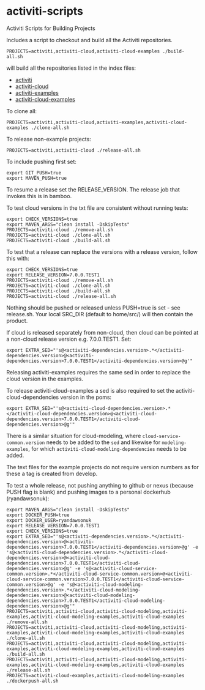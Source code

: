 # activiti-scripts
Activiti Scripts for Building Projects

Includes a script to checkout and build all the Activiti repositories.

    PROJECTS=activiti,activiti-cloud,activiti-cloud-examples ./build-all.sh

will build all the repositories listed in the index files:

* [activiti](./repos-activiti.txt)
* [activiti-cloud](./repos-activiti-cloud.txt)
* [activiti-examples](./repos-activiti-examples.txt)
* [activiti-cloud-examples](./repos-activiti-cloud-examples.txt)

To clone all:

    PROJECTS=activiti,activiti-cloud,activiti-examples,activiti-cloud-examples ./clone-all.sh

To release non-example projects:

    PROJECTS=activiti,activiti-cloud ./release-all.sh

To include pushing first set:

    export GIT_PUSH=true
    export MAVEN_PUSH=true

To resume a release set the RELEASE_VERSION. The release job that invokes this is in bamboo.

To test cloud versions in the txt file are consistent without running tests:

    export CHECK_VERSIONS=true
    export MAVEN_ARGS="clean install -DskipTests"
    PROJECTS=activiti-cloud ./remove-all.sh
    PROJECTS=activiti-cloud ./clone-all.sh
    PROJECTS=activiti-cloud ./build-all.sh

To test that a release can replace the versions with a release version, follow this with:

    export CHECK_VERSIONS=true
    export RELEASE_VERSION=7.0.0.TEST1
    PROJECTS=activiti-cloud ./remove-all.sh
    PROJECTS=activiti-cloud ./clone-all.sh
    PROJECTS=activiti-cloud ./build-all.sh
    PROJECTS=activiti-cloud ./release-all.sh
   
Nothing should be pushed or released unless PUSH=true is set - see release.sh. Your local SRC_DIR (default to home/src/) will then contain the product.

If cloud is released separately from non-cloud, then cloud can be pointed at a non-cloud release version e.g. 7.0.0.TEST1. Set:

    export EXTRA_SED="'s@<activiti-dependencies.version>.*</activiti-dependencies.version>@<activiti-dependencies.version>7.0.0.TEST1</activiti-dependencies.version>@g'"

Releasing activiti-examples requires the same sed in order to replace the cloud version in the examples.

To release activiti-cloud-examples a sed is also required to set the activiti-cloud-dependencies version in the poms:

    export EXTRA_SED="'s@<activiti-cloud-dependencies.version>.*</activiti-cloud-dependencies.version>@<activiti-cloud-dependencies.version>7.0.0.TEST1</activiti-cloud-dependencies.version>@g'"

There is a similar situation for cloud-modeling, where `cloud-service-common.version` needs to be added to the `sed` and likewise for `modeling-examples`, for which `activiti-cloud-modeling-dependencies` needs to be added.

The text files for the example projects do not require version numbers as for these a tag is created from develop.

To test a whole release, not pushing anything to github or nexus (because PUSH flag is blank) and pushing images to a personal dockerhub (ryandawsonuk):

    export MAVEN_ARGS="clean install -DskipTests"
    export DOCKER_PUSH=true
    export DOCKER_USER=ryandawsonuk
    export RELEASE_VERSION=7.0.0.TEST1
    export CHECK_VERSIONS=true
    export EXTRA_SED="'s@<activiti-dependencies.version>.*</activiti-dependencies.version>@<activiti-dependencies.version>7.0.0.TEST1</activiti-dependencies.version>@g' -e 's@<activiti-cloud-dependencies.version>.*</activiti-cloud-dependencies.version>@<activiti-cloud-dependencies.version>7.0.0.TEST1</activiti-cloud-dependencies.version>@g' -e 's@<activiti-cloud-service-common.version>.*</activiti-cloud-service-common.version>@<activiti-cloud-service-common.version>7.0.0.TEST1</activiti-cloud-service-common.version>@g' -e 's@<activiti-cloud-modeling-dependencies.version>.*</activiti-cloud-modeling-dependencies.version>@<activiti-cloud-modeling-dependencies.version>7.0.0.TEST1</activiti-cloud-modeling-dependencies.version>@g'"
    PROJECTS=activiti,activiti-cloud,activiti-cloud-modeling,activiti-examples,activiti-cloud-modeling-examples,activiti-cloud-examples ./remove-all.sh
    PROJECTS=activiti,activiti-cloud,activiti-cloud-modeling,activiti-examples,activiti-cloud-modeling-examples,activiti-cloud-examples ./clone-all.sh
    PROJECTS=activiti,activiti-cloud,activiti-cloud-modeling,activiti-examples,activiti-cloud-modeling-examples,activiti-cloud-examples ./build-all.sh
    PROJECTS=activiti,activiti-cloud,activiti-cloud-modeling,activiti-examples,activiti-cloud-modeling-examples,activiti-cloud-examples ./release-all.sh
    PROJECTS=activiti-cloud-examples,activiti-cloud-modeling-examples ./dockerpush-all.sh
